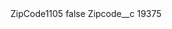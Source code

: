 <?xml version="1.0" encoding="UTF-8"?>
<CustomMetadata xmlns="http://soap.sforce.com/2006/04/metadata" xmlns:xsi="http://www.w3.org/2001/XMLSchema-instance" xmlns:xsd="http://www.w3.org/2001/XMLSchema">
    <label>ZipCode1105</label>
    <protected>false</protected>
    <values>
        <field>Zipcode__c</field>
        <value xsi:type="xsd:string">19375</value>
    </values>
</CustomMetadata>
